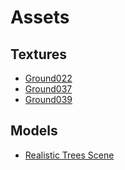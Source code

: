 # Assets

## Textures

- [Ground022](https://cc0textures.com/view?id=Ground022)
- [Ground037](https://cc0textures.com/view?id=Ground037)
- [Ground039](https://cc0textures.com/view?id=Ground039)

## Models

- [Realistic Trees Scene](https://free3d.com/3d-model/realistic-tree-pack-3-trees-95419.html)
